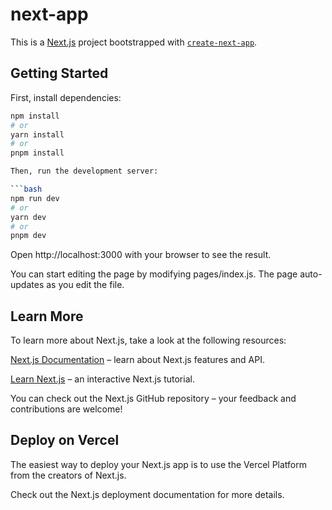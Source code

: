 # next-app

This is a [Next.js](https://nextjs.org/) project bootstrapped with [`create-next-app`](https://github.com/vercel/next.js/tree/canary/packages/create-next-app).

## Getting Started

First, install dependencies:

```bash
npm install
# or
yarn install
# or
pnpm install

Then, run the development server:

```bash
npm run dev
# or
yarn dev
# or
pnpm dev
```

Open http://localhost:3000 with your browser to see the result.

You can start editing the page by modifying pages/index.js. The page auto-updates as you edit the file.

## Learn More
To learn more about Next.js, take a look at the following resources:

[Next.js Documentation](https://nextjs.org/docs) – learn about Next.js features and API.

[Learn Next.js](https://nextjs.org/learn?utm_source=next-site&utm_medium=homepage-cta&utm_campaign=home) – an interactive Next.js tutorial.

You can check out the Next.js GitHub repository – your feedback and contributions are welcome!

## Deploy on Vercel
The easiest way to deploy your Next.js app is to use the Vercel Platform from the creators of Next.js.

Check out the Next.js deployment documentation for more details.

